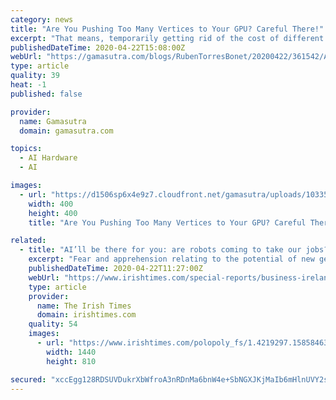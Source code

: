 ```yaml
---
category: news
title: "Are You Pushing Too Many Vertices to Your GPU? Careful There!"
excerpt: "That means, temporarily getting rid of the cost of different stages: CPU: disable AI, physics, networking, animations, audio; reduce draw calls. GPU: reduce render resolution, reduce texture max sizes to 32, change materials' shaders to unlit color. If you get rid of all other expensive parts and your game is still not performing, then you can ..."
publishedDateTime: 2020-04-22T15:08:00Z
webUrl: "https://gamasutra.com/blogs/RubenTorresBonet/20200422/361542/Are_You_Pushing_Too_Many_Vertices_to_Your_GPU_Careful_There.php"
type: article
quality: 39
heat: -1
published: false

provider:
  name: Gamasutra
  domain: gamasutra.com

topics:
  - AI Hardware
  - AI

images:
  - url: "https://d1506sp6x4e9z7.cloudfront.net/gamasutra/uploads/1033549.png"
    width: 400
    height: 400
    title: "Are You Pushing Too Many Vertices to Your GPU? Careful There!"

related:
  - title: "AI’ll be there for you: are robots coming to take our jobs?"
    excerpt: "Fear and apprehension relating to the potential of new generations of robots leading to mass unemployment tends to move up a notch whenever a shiny new piece of artificial intelligence (AI)-powered technology is unveiled. One of the few instances where that was not the case was the recent announcement by Irish company Akara Robotics that it had ..."
    publishedDateTime: 2020-04-22T11:27:00Z
    webUrl: "https://www.irishtimes.com/special-reports/business-ireland-magazine/ai-ll-be-there-for-you-are-robots-coming-to-take-our-jobs-1.4219298"
    type: article
    provider:
      name: The Irish Times
      domain: irishtimes.com
    quality: 54
    images:
      - url: "https://www.irishtimes.com/polopoly_fs/1.4219297.1585846383!/image/image.jpg"
        width: 1440
        height: 810

secured: "xccEgg128RDSUVDukrXbWfroA3nRDnMa6bnW4e+SbNGXJKjMaIb6mHlnUVY2sRrkDCsmw+QmybTx6D7AIKU/tbLhqr7XBBxbZ+uJA4tO9PEz1s/m44WkO7ARHbpIs96zNKbKCrd5Qyyt6xlPtTsPZILVzmiKsQzBxba++LYBXDc+QSbEv1ajS9owz1rhYd0XKXfrAVr+pKh6dJzne+naxDCKHGIFKbuW8ydDWjkZ7Gk+AsoOhRUrZBeKGJYT6CisNtv58zvuEf0luAvohsY3yVbjHCfSWVI+qBrJDRMMuwqL8cPqoUL/AbXjPcxMebVm;M8dZ5lt2gbCAecyHUnB35w=="
---
```


